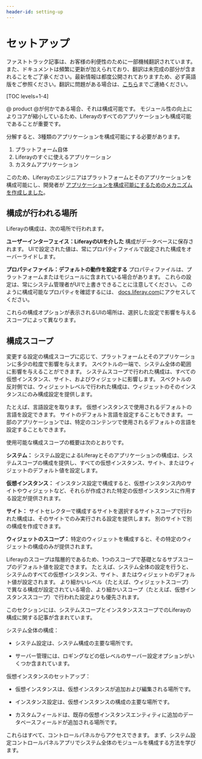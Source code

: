 ```yaml
---
header-id: setting-up
---
```


# セットアップ

<p class="alert alert-info"><span class="wysiwyg-color-blue120">ファストトラック記事は、お客様の利便性のために一部機械翻訳されています。また、ドキュメントは頻繁に更新が加えられており、翻訳は未完成の部分が含まれることをご了承ください。最新情報は都度公開されておりますため、必ず英語版をご参照ください。翻訳に問題がある場合は、<a href="mailto:support-content-jp@liferay.com">こちら</a>までご連絡ください。</span></p>

[TOC levels=1-4]

@ product @が何かである場合、それは構成可能です。 モジュール性の向上によりコアが縮小しているため、Liferayのすべてのアプリケーションも構成可能であることが重要です。

分解すると、3種類のアプリケーションを構成可能にする必要があります。

1.  プラットフォーム自体
2.  Liferayのすぐに使えるアプリケーション
3.  カスタムアプリケーション

このため、Liferayのエンジニアはプラットフォームとそのアプリケーションを構成可能にし、開発者が [アプリケーションを構成可能にするためのメカニズムを作成しました](/docs/7-1/tutorials/-/knowledge_base/t/configurable-applications)。

## 構成が行われる場所

Liferayの構成は、次の場所で行われます。

**ユーザーインターフェイス：LiferayのUIを介した** 構成がデータベースに保存されます。 UIで設定された値は、常にプロパティファイルで設定された構成をオーバーライドします。

**プロパティファイル：デフォルトの動作を設定する** プロパティファイルは、プラットフォームまたはモジュールに含まれている場合があります。 これらの設定は、常にシステム管理者がUIで上書きできることに注意してください。 このように構成可能なプロパティを確認するには、 [docs.liferay.com](https://docs.liferay.com/portal/7.1-latest/propertiesdoc)にアクセスしてください。

これらの構成オプションが表示されるUIの場所は、選択した設定で影響を与えるスコープによって異なります。

## 構成スコープ

変更する設定の構成スコープに応じて、プラットフォームとそのアプリケーションに多少の粒度で影響を与えます。 スペクトルの一端で、システム全体の範囲に影響を与えることができます。 システムスコープで行われた構成は、すべての仮想インスタンス、サイト、およびウィジェットに影響します。 スペクトルの反対側では、ウィジェットレベルで行われた構成は、ウィジェットのそのインスタンスにのみ構成設定を提供します。

たとえば、言語設定を取ります。 仮想インスタンスで使用されるデフォルトの言語を設定できます。 サイトのデフォルト言語を設定することもできます。 一部のアプリケーションでは、特定のコンテンツで使用されるデフォルトの言語を設定することもできます。

使用可能な構成スコープの概要は次のとおりです。

**システム：** システム設定によるLiferayとそのアプリケーションの構成は、システムスコープの構成を提供し、すべての仮想インスタンス、サイト、またはウィジェットのデフォルト値を設定します。

**仮想インスタンス：** インスタンス設定で構成すると、仮想インスタンス内のサイトやウィジェットなど、それらが作成された特定の仮想インスタンスに作用する設定が提供されます。

**サイト：** サイトセレクターで構成するサイトを選択するサイトスコープで行われた構成は、そのサイトでのみ実行される設定を提供します。 別のサイトで別の構成を作成できます。

**ウィジェットのスコープ：** 特定のウィジェットを構成すると、その特定のウィジェットの構成のみが提供されます。

Liferayのスコープは階層的であるため、1つのスコープで基礎となるサブスコープのデフォルト値を設定できます。 たとえば、システム全体の設定を行うと、システムのすべての仮想インスタンス、サイト、またはウィジェットのデフォルト値が設定されます。 より細かいレベル（たとえば、ウィジェットスコープ）で異なる構成が設定されている場合、より細かいスコープ（たとえば、仮想インスタンススコープ）で行われた設定よりも優先されます。

このセクションには、システムスコープとインスタンススコープでのLiferayの構成に関する記事が含まれています。

システム全体の構成：

  - システム設定は、システム構成の主要な場所です。

  - サーバー管理には、ロギングなどの低レベルのサーバー設定オプションがいくつか含まれています。

仮想インスタンスのセットアップ：

  - 仮想インスタンスは、仮想インスタンスが追加および編集される場所です。

  - インスタンス設定は、仮想インスタンスの構成の主要な場所です。

  - カスタムフィールドは、既存の仮想インスタンスエンティティに追加のデータベースフィールドが追加される場所です。

これらはすべて、コントロールパネルからアクセスできます。 まず、システム設定コントロールパネルアプリでシステム全体のモジュールを構成する方法を学びます。
